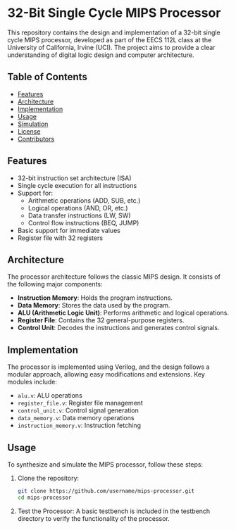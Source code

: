 # 32-Bit Single Cycle MIPS Processor

This repository contains the design and implementation of a 32-bit single cycle MIPS processor, developed as part of the EECS 112L class at the University of California, Irvine (UCI). The project aims to provide a clear understanding of digital logic design and computer architecture.

## Table of Contents

- [Features](#features)
- [Architecture](#architecture)
- [Implementation](#implementation)
- [Usage](#usage)
- [Simulation](#simulation)
- [License](#license)
- [Contributors](#contributors)

## Features

- 32-bit instruction set architecture (ISA)
- Single cycle execution for all instructions
- Support for:
  - Arithmetic operations (ADD, SUB, etc.)
  - Logical operations (AND, OR, etc.)
  - Data transfer instructions (LW, SW)
  - Control flow instructions (BEQ, JUMP)
- Basic support for immediate values
- Register file with 32 registers

## Architecture

The processor architecture follows the classic MIPS design. It consists of the following major components:

- **Instruction Memory**: Holds the program instructions.
- **Data Memory**: Stores the data used by the program.
- **ALU (Arithmetic Logic Unit)**: Performs arithmetic and logical operations.
- **Register File**: Contains the 32 general-purpose registers.
- **Control Unit**: Decodes the instructions and generates control signals.


## Implementation

The processor is implemented using Verilog, and the design follows a modular approach, allowing easy modifications and extensions. Key modules include:

- `alu.v`: ALU operations
- `register_file.v`: Register file management
- `control_unit.v`: Control signal generation
- `data_memory.v`: Data memory operations
- `instruction_memory.v`: Instruction fetching

## Usage

To synthesize and simulate the MIPS processor, follow these steps:

1. Clone the repository:
   ```bash
   git clone https://github.com/username/mips-processor.git
   cd mips-processor
2. Test the Processor:
   A basic testbench is included in the testbench directory to verify the functionality of the processor.
